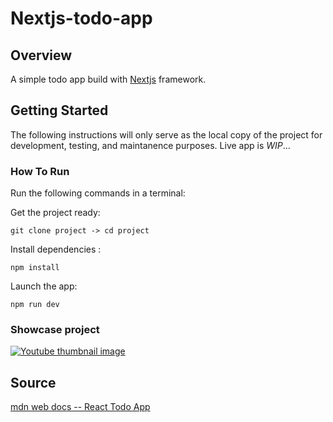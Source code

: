 # Nextjs-todo-app
## Overview
A simple todo app build with [Nextjs](https://nextjs.org/) framework.

## Getting Started
The following instructions will only serve as the local copy of the project for development, testing, and maintanence purposes. Live app is *WIP*...

### How To Run
Run the following commands in a terminal:

Get the project ready:
```
git clone project -> cd project
```
Install dependencies :
```
npm install
```
Launch the app:
```
npm run dev
```
### Showcase project
[![Youtube thumbnail image](https://youtu.be/9WJnajEbwKg)](https://www.youtube.com/watch?v=1tY_hSs1wH4, "Simple Todo App")



## Source
[mdn web docs -- React Todo App](https://developer.mozilla.org/en-US/docs/Learn/Tools_and_testing/Client-side_JavaScript_frameworks/React_getting_started)
